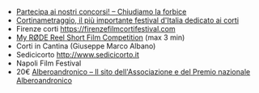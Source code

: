 - [Partecipa ai nostri concorsi! – Chiudiamo la forbice](http://www.chiudiamolaforbice.it/2018/07/25/partecipa-ai-nostri-concorsi/)
- [Cortinametraggio, il più importante festival d'Italia dedicato ai corti](https://www.cortinametraggio.it/)
- Firenze corti https://firenzefilmcortifestival.com
- [My RØDE Reel Short Film Competition](https://www.rode.com/myrodereel/) (max 3 min)
- Corti in Cantina (Giuseppe Marco Albano)
- Sedicicorto http://www.sedicicorto.it
- Napoli Film Festival
- 20€ [Alberoandronico – Il sito dell'Associazione e del Premio nazionale Alberoandronico](https://alberoandronico.net/)